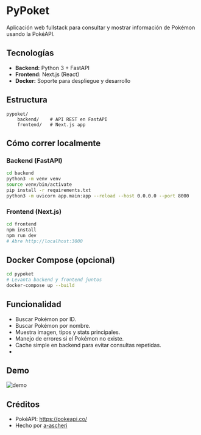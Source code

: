 
# PyPoket

Aplicación web fullstack para consultar y mostrar información de Pokémon usando la PokéAPI.

## Tecnologías
- **Backend:** Python 3 + FastAPI
- **Frontend:** Next.js (React)
- **Docker:** Soporte para despliegue y desarrollo

## Estructura
```
pypoket/
	backend/    # API REST en FastAPI
	frontend/   # Next.js app
```

## Cómo correr localmente

### Backend (FastAPI)
```bash
cd backend
python3 -m venv venv
source venv/bin/activate
pip install -r requirements.txt
python3 -m uvicorn app.main:app --reload --host 0.0.0.0 --port 8000
```

### Frontend (Next.js)
```bash
cd frontend
npm install
npm run dev
# Abre http://localhost:3000
```

## Docker Compose (opcional)
```bash
cd pypoket
# Levanta backend y frontend juntos
docker-compose up --build
```

## Funcionalidad
- Buscar Pokémon por ID.
- Buscar Pokémon por nombre.
- Muestra imagen, tipos y stats principales.
- Manejo de errores si el Pokémon no existe.
- Cache simple en backend para evitar consultas repetidas.
- 

## Demo
![demo](https://raw.githubusercontent.com/a-ascheri/pypoket/main/demo.png)

## Créditos
- PokéAPI: https://pokeapi.co/
- Hecho por [a-ascheri](https://github.com/a-ascheri)
